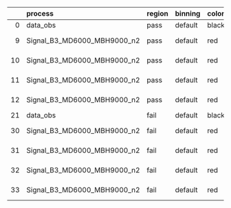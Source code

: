 |    | process                     | region   | binning   | color   | process_type   |   scale | variation   | source_filename                                                      | source_histname    | alias                       | title     |   combine_idx |     lnN |   shapes | syst_type   | direction   | variation_alias   |
|---:|:----------------------------|:---------|:----------|:--------|:---------------|--------:|:------------|:---------------------------------------------------------------------|:-------------------|:----------------------------|:----------|--------------:|--------:|---------:|:------------|:------------|:------------------|
|  0 | data_obs                    | pass     | default   | black   | DATA           |       1 | nominal     | ./histograms_for_2DAlphabet_v18//BH_Data.root                        | hpass              | Data                        | Data      |           nan | nan     |      nan | nan         | nan         | nan               |
|  9 | Signal_B3_MD6000_MBH9000_n2 | pass     | default   | red     | SIGNAL         |       1 | lumi        | ./histograms_for_2DAlphabet_v18//BH_Signal_B3_MD6000_MBH9000_n2.root | hpass              | Signal_B3_MD6000_MBH9000_n2 | BH signal |           nan |   1.016 |      nan | lnN         | nan         | nan               |
| 10 | Signal_B3_MD6000_MBH9000_n2 | pass     | default   | red     | SIGNAL         |       1 | SVM         | ./histograms_for_2DAlphabet_v18//BH_Signal_B3_MD6000_MBH9000_n2.root | hpass_SVMsyst_up   | Signal_B3_MD6000_MBH9000_n2 | BH signal |           nan | nan     |        1 | shapes      | Up          | SVMsyst           |
| 11 | Signal_B3_MD6000_MBH9000_n2 | pass     | default   | red     | SIGNAL         |       1 | SVM         | ./histograms_for_2DAlphabet_v18//BH_Signal_B3_MD6000_MBH9000_n2.root | hpass_SVMsyst_down | Signal_B3_MD6000_MBH9000_n2 | BH signal |           nan | nan     |        1 | shapes      | Down        | SVMsyst           |
| 12 | Signal_B3_MD6000_MBH9000_n2 | pass     | default   | red     | SIGNAL         |       1 | nominal     | ./histograms_for_2DAlphabet_v18//BH_Signal_B3_MD6000_MBH9000_n2.root | hpass              | Signal_B3_MD6000_MBH9000_n2 | BH signal |           nan | nan     |      nan | nan         | nan         | nan               |
| 21 | data_obs                    | fail     | default   | black   | DATA           |       1 | nominal     | ./histograms_for_2DAlphabet_v18//BH_Data.root                        | hfail              | Data                        | Data      |           nan | nan     |      nan | nan         | nan         | nan               |
| 30 | Signal_B3_MD6000_MBH9000_n2 | fail     | default   | red     | SIGNAL         |       1 | lumi        | ./histograms_for_2DAlphabet_v18//BH_Signal_B3_MD6000_MBH9000_n2.root | hfail              | Signal_B3_MD6000_MBH9000_n2 | BH signal |           nan |   1.016 |      nan | lnN         | nan         | nan               |
| 31 | Signal_B3_MD6000_MBH9000_n2 | fail     | default   | red     | SIGNAL         |       1 | SVM         | ./histograms_for_2DAlphabet_v18//BH_Signal_B3_MD6000_MBH9000_n2.root | hfail_SVMsyst_up   | Signal_B3_MD6000_MBH9000_n2 | BH signal |           nan | nan     |        1 | shapes      | Up          | SVMsyst           |
| 32 | Signal_B3_MD6000_MBH9000_n2 | fail     | default   | red     | SIGNAL         |       1 | SVM         | ./histograms_for_2DAlphabet_v18//BH_Signal_B3_MD6000_MBH9000_n2.root | hfail_SVMsyst_down | Signal_B3_MD6000_MBH9000_n2 | BH signal |           nan | nan     |        1 | shapes      | Down        | SVMsyst           |
| 33 | Signal_B3_MD6000_MBH9000_n2 | fail     | default   | red     | SIGNAL         |       1 | nominal     | ./histograms_for_2DAlphabet_v18//BH_Signal_B3_MD6000_MBH9000_n2.root | hfail              | Signal_B3_MD6000_MBH9000_n2 | BH signal |           nan | nan     |      nan | nan         | nan         | nan               |
